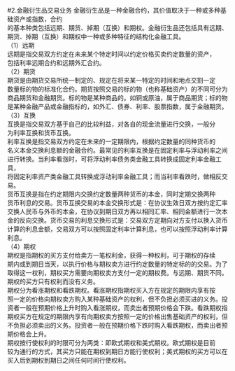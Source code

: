 #2.金融衍生品交易业务
金融衍生品是一种金融合约，其价值取决于一种或多种基础资产或指数，合约<br />
    的基本种类包括远期、期货、掉期（互换）和期权。金融衍生品还包括具有远期、<br />
    期货、掉期（互换）和期权中一种或多种特征的结构化金融工具。<br />
    （1）远期<br />
    远期是指交易双方约定在未来某个特定时间以约定价格买卖约定数量的资产，<br />
    包括利率远期合约和远期外汇合约。<br />
    （2）期货<br />
    期货是由期货交易所统一制定的、规定在将来某一特定的时间和地点交割一定<br />
    数量标的物的标准化合约。期货按照交易的标的物（也称基础资产）的不同可分为<br />
    商品期货和金融期货。标的物是某种商品的。如铜或原油，属于商品期货；标的物<br />
    是某种金融产品或金融指标的，如外汇、债券、利率、股票指数，属于金融期货。<br />
    （3）互换<br />
    互换是指交易双方基于自己的比较利益，对各自的现金流量进行交换，一般分<br />
    为利率互换和货币互换。<br />
    利率互换是指交易双方约定在未来的一定期限内，根据约定数量的同种货币的<br />
    名义本金交换利息额的金融合约。最常见的利率互换是在固定利率与浮动利率之间<br />
    进行转换。当利率看涨时，可将浮动利率债务类金融工具转换成固定利率金融工具，<br />
    将固定利率资产类金融工具转换成浮动利率金融工具；而当利率看跌时，做相反交<br />
    易。<br />
    货币互换是指在约定期限内交换约定数量两种货币的本金，同时定期交换两种<br />
    货币利息的交易。货币互换交易的本金交换形式是：在协议生效日双方按约定汇率<br />
    交换人民币与外币的本金，在协议到期日双方再以相同汇率、相同金额进行一次本<br />
    金的反向交换。货币交易的利息交换形式是：交易双方定期向对方支付以换入货币<br />
    计算的利息金额，交易双方可以按照固定利率计算利息，也可以按照浮动利率计算<br />
    利息。<br />
    （4）期权<br />
    期权是指期权的买方支付给卖方一笔权利金，获得一种权利，可于期权的存续<br />
    期内或到期日当天，以执行价格与期权卖方进行约定数量的特定标的的交易。为了<br />
    取得这一权利，期权买方需要向期权卖方支付一定的期权费。与远期、期货不同。<br />
    期权的买方只有权利而没有义务。<br />
    期权分为看涨期权和看跌期权。看涨期权指期权买入方在规定的期限内享有按<br />
    照一定的价格向期权卖方购入某种基础资产的权利，但不负担必须买进的义务。投<br />
    资者一般在预期价格上升时购入看涨期权，而卖出者预期价格会下跌。看跌期权指<br />
    期权买方在规定的期限内享有向期权卖方按照一定的价格出售基础资产的权利，但<br />
    不负担必须卖出的义务。投资者一般在预期价格下跌时购入看跌期权，而卖出者预<br />
    期价格会上升。<br />
    期权按行使权利的时限可分为两类：即欧式期权和美式期权。欧式期权是目前<br />
    较为通行的方式，其买方只能在期权到期日方能行使权利；美式期权的买方可以在<br />
  买入后到期权到期日之间任何时间行使权利。